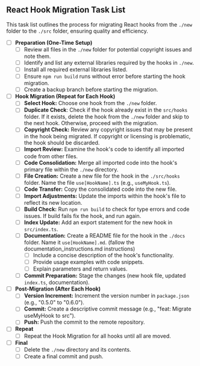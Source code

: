 ## React Hook Migration Task List

This task list outlines the process for migrating React hooks from the `./new` folder to the `./src` folder, ensuring quality and efficiency.

- [ ] **Preparation (One-Time Setup)**
  - [ ] Review all files in the `./new` folder for potential copyright issues and note them.
  - [ ] Identify and list any external libraries required by the hooks in `./new`.
  - [ ] Install all required external libraries listed.
  - [ ] Ensure `npm run build` runs without error before starting the hook migration.
  - [ ] Create a backup branch before starting the migration.
- [ ] **Hook Migration (Repeat for Each Hook)**
  - [ ] **Select Hook:** Choose one hook from the `./new` folder.
  - [ ] **Duplicate Check**: Check if the hook already exist in the `src/hooks` folder. If it exists, delete the hook from the `./new` folder and skip to the next hook. Otherwise, proceed with the migration.
  - [ ] **Copyright Check:** Review any copyright issues that may be present in the hook being migrated. If copyright or licensing is problematic, the hook should be discarded.
  - [ ] **Import Review:** Examine the hook's code to identify all imported code from other files.
  - [ ] **Code Consolidation:** Merge all imported code into the hook's primary file within the `./new` directory.
   - [ ] **File Creation:** Create a new file for the hook in the `./src/hooks` folder. Name the file `use[HookName].ts` (e.g., `useMyHook.ts`).
   - [ ] **Code Transfer:** Copy the consolidated code into the new file.
  - [ ] **Import Adjustments:** Update the imports within the hook's file to reflect its new location.
  - [ ] **Build Check:** Run `npm run build` to check for type errors and code issues. If build fails fix the hook, and run again.
  - [ ] **Index Update:** Add an export statement for the new hook in `src/index.ts`.
  - [ ] **Documentation:** Create a README file for the hook in the `./docs` folder. Name it `use[HookName].md`. (fallow the   documentation_instructions.md instructions)
    - [ ] Include a concise description of the hook's functionality.
    - [ ] Provide usage examples with code snippets.
    - [ ] Explain parameters and return values.
  - [ ] **Commit Preparation:** Stage the changes (new hook file, updated `index.ts`, documentation).
- [ ] **Post-Migration (After Each Hook)**
  - [ ] **Version Increment:** Increment the version number in `package.json` (e.g., "0.5.0" to "0.6.0").
  - [ ] **Commit:** Create a descriptive commit message (e.g., "feat: Migrate useMyHook to src").
  - [ ] **Push:** Push the commit to the remote repository.
- [ ] **Repeat**
  - [ ] Repeat the Hook Migration for all hooks until all are moved.
- [ ] **Final**
  - [ ] Delete the `./new` directory and its contents.
  - [ ] Create a final commit and push.